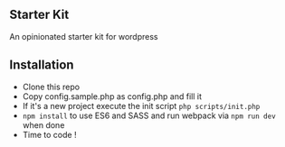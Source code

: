 Starter Kit
---
An opinionated starter kit for wordpress

## Installation

- Clone this repo
- Copy config.sample.php as config.php and fill it
- If it's a new project execute the init script `php scripts/init.php`
- `npm install` to use ES6 and SASS and run webpack via `npm run dev` when done
- Time to code !


